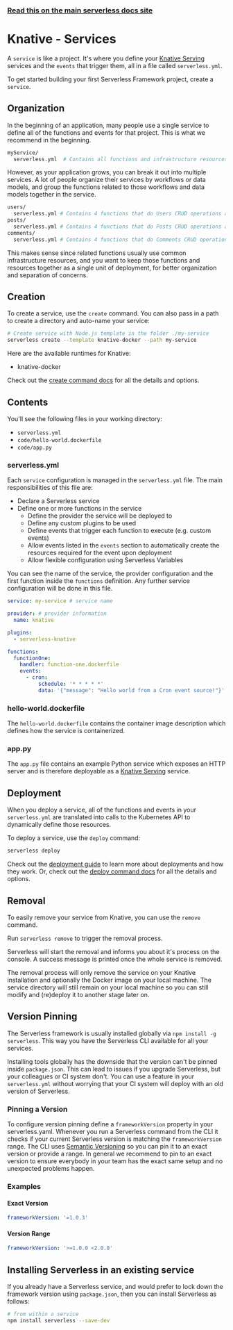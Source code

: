 <!--
title: Knative - Knative - Services | Serverless Framework
menuText: Services
menuOrder: 5
description: How to manage and configure Serverless services, which contain your Knative Serving services and their events
layout: Doc
-->

<!-- DOCS-SITE-LINK:START automatically generated  -->

### [Read this on the main serverless docs site](https://www.serverless.com/framework/docs/providers/knative/guide/services/)

<!-- DOCS-SITE-LINK:END -->

# Knative - Services

A `service` is like a project. It's where you define your [Knative Serving](https://knative.dev/docs/serving) services and the `events` that trigger them, all in a file called `serverless.yml`.

To get started building your first Serverless Framework project, create a `service`.

## Organization

In the beginning of an application, many people use a single service to define all of the functions and events for that project. This is what we recommend in the beginning.

```bash
myService/
  serverless.yml  # Contains all functions and infrastructure resources
```

However, as your application grows, you can break it out into multiple services. A lot of people organize their services by workflows or data models, and group the functions related to those workflows and data models together in the service.

```bash
users/
  serverless.yml # Contains 4 functions that do Users CRUD operations and the Users database
posts/
  serverless.yml # Contains 4 functions that do Posts CRUD operations and the Posts database
comments/
  serverless.yml # Contains 4 functions that do Comments CRUD operations and the Comments database
```

This makes sense since related functions usually use common infrastructure resources, and you want to keep those functions and resources together as a single unit of deployment, for better organization and separation of concerns.

## Creation

To create a service, use the `create` command. You can also pass in a path to create a directory and auto-name your service:

```bash
# Create service with Node.js template in the folder ./my-service
serverless create --template knative-docker --path my-service
```

Here are the available runtimes for Knative:

- knative-docker

Check out the [create command docs](../cli-reference/create) for all the details and options.

## Contents

You'll see the following files in your working directory:

- `serverless.yml`
- `code/hello-world.dockerfile`
- `code/app.py`

### serverless.yml

Each `service` configuration is managed in the `serverless.yml` file. The main responsibilities of this file are:

- Declare a Serverless service
- Define one or more functions in the service
  - Define the provider the service will be deployed to
  - Define any custom plugins to be used
  - Define events that trigger each function to execute (e.g. custom events)
  - Allow events listed in the `events` section to automatically create the resources required for the event upon deployment
  - Allow flexible configuration using Serverless Variables

You can see the name of the service, the provider configuration and the first function inside the `functions` definition. Any further service configuration will be done in this file.

```yaml
service: my-service # service name

provider: # provider information
  name: knative

plugins:
  - serverless-knative

functions:
  functionOne:
    handler: function-one.dockerfile
    events:
      - cron:
          schedule: '* * * * *'
          data: '{"message": "Hello world from a Cron event source!"}'
```

### hello-world.dockerfile

The `hello-world.dockerfile` contains the container image description which defines how the service is containerized.

### app.py

The `app.py` file contains an example Python service which exposes an HTTP server and is therefore deployable as a [Knative Serving](https://knative.dev/docs/serving) service.

## Deployment

When you deploy a service, all of the functions and events in your `serverless.yml` are translated into calls to the Kubernetes API to dynamically define those resources.

To deploy a service, use the `deploy` command:

```bash
serverless deploy
```

Check out the [deployment guide](./deploying.md) to learn more about deployments and how they work. Or, check out the [deploy command docs](../cli-reference/deploy.md) for all the details and options.

## Removal

To easily remove your service from Knative, you can use the `remove` command.

Run `serverless remove` to trigger the removal process.

Serverless will start the removal and informs you about it's process on the console. A success message is printed once the whole service is removed.

The removal process will only remove the service on your Knative installation and optionally the Docker image on your local machine. The service directory will still remain on your local machine so you can still modify and (re)deploy it to another stage later on.

## Version Pinning

The Serverless framework is usually installed globally via `npm install -g serverless`. This way you have the Serverless CLI available for all your services.

Installing tools globally has the downside that the version can't be pinned inside `package.json`. This can lead to issues if you upgrade Serverless, but your colleagues or CI system don't. You can use a feature in your `serverless.yml` without worrying that your CI system will deploy with an old version of Serverless.

### Pinning a Version

To configure version pinning define a `frameworkVersion` property in your serverless.yaml. Whenever you run a Serverless command from the CLI it checks if your current Serverless version is matching the `frameworkVersion` range. The CLI uses [Semantic Versioning](http://semver.org/) so you can pin it to an exact version or provide a range. In general we recommend to pin to an exact version to ensure everybody in your team has the exact same setup and no unexpected problems happen.

### Examples

#### Exact Version

```yaml
frameworkVersion: '=1.0.3'
```

#### Version Range

```yaml
frameworkVersion: '>=1.0.0 <2.0.0'
```

## Installing Serverless in an existing service

If you already have a Serverless service, and would prefer to lock down the framework version using `package.json`, then you can install Serverless as follows:

```bash
# from within a service
npm install serverless --save-dev
```
